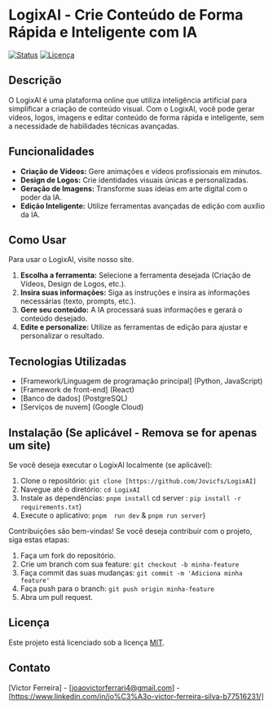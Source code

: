 # LogixAl - Crie Conteúdo de Forma Rápida e Inteligente com IA

[![Status](https://img.shields.io/badge/status-em_desenvolvimento-orange)](https://github.com/SEU_USUARIO/SEU_REPOSITORIO)
[![Licença](https://img.shields.io/badge/license-MIT-blue)](https://opensource.org/licenses/MIT)

## Descrição

O LogixAl é uma plataforma online que utiliza inteligência artificial para simplificar a criação de conteúdo visual. Com o LogixAl, você pode gerar vídeos, logos, imagens e editar conteúdo de forma rápida e inteligente, sem a necessidade de habilidades técnicas avançadas.

## Funcionalidades

*   **Criação de Vídeos:** Gere animações e vídeos profissionais em minutos.
*   **Design de Logos:** Crie identidades visuais únicas e personalizadas.
*   **Geração de Imagens:** Transforme suas ideias em arte digital com o poder da IA.
*   **Edição Inteligente:** Utilize ferramentas avançadas de edição com auxílio da IA.

## Como Usar

Para usar o LogixAl, visite nosso site.

1.  **Escolha a ferramenta:** Selecione a ferramenta desejada (Criação de Vídeos, Design de Logos, etc.).
2.  **Insira suas informações:** Siga as instruções e insira as informações necessárias (texto, prompts, etc.).
3.  **Gere seu conteúdo:** A IA processará suas informações e gerará o conteúdo desejado.
4.  **Edite e personalize:** Utilize as ferramentas de edição para ajustar e personalizar o resultado.

## Tecnologias Utilizadas 

*   [Framework/Linguagem de programação principal] (Python, JavaScript)
*   [Framework de front-end] (React)
*   [Banco de dados] (PostgreSQL)
*   [Serviços de nuvem] (Google Cloud)

## Instalação (Se aplicável - Remova se for apenas um site)

Se você deseja executar o LogixAl localmente (se aplicável):

1.  Clone o repositório: `git clone [https://github.com/Jovicfs/LogixAI]`
2.  Navegue até o diretório: `cd LogixAI`
3.  Instale as dependências: `pnpm install` cd server : `pip install -r requirements.txt`)
4.  Execute o aplicativo: `pnpm  run dev` & `pnpm run server`)

Contribuições são bem-vindas! Se você deseja contribuir com o projeto, siga estas etapas:

1.  Faça um fork do repositório.
2.  Crie um branch com sua feature: `git checkout -b minha-feature`
3.  Faça commit das suas mudanças: `git commit -m 'Adiciona minha feature'`
4.  Faça push para o branch: `git push origin minha-feature`
5.  Abra um pull request.

## Licença

Este projeto está licenciado sob a licença [MIT](https://opensource.org/licenses/MIT).

## Contato

[Victor Ferreira] - [joaovictorferrari4@gmail.com] - [https://www.linkedin.com/in/jo%C3%A3o-victor-ferreira-silva-b77516231/]

